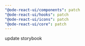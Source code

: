 ```yaml
---
"@ode-react-ui/components": patch
"@ode-react-ui/hooks": patch
"@ode-react-ui/icons": patch
"@ode-react-ui/core": patch
---
```


update storybook
